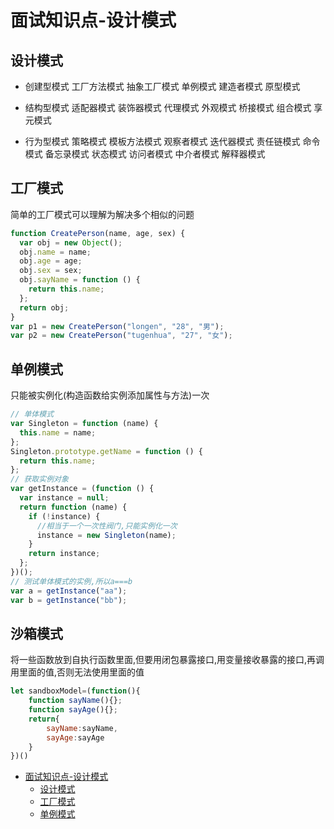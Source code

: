 # 面试知识点-设计模式

## 设计模式

- 创建型模式
工厂方法模式
抽象工厂模式
单例模式
建造者模式
原型模式

- 结构型模式
适配器模式
装饰器模式
代理模式
外观模式
桥接模式
组合模式
享元模式

- 行为型模式
策略模式
模板方法模式
观察者模式
迭代器模式
责任链模式
命令模式
备忘录模式
状态模式
访问者模式
中介者模式
解释器模式

## 工厂模式

简单的工厂模式可以理解为解决多个相似的问题

```js
function CreatePerson(name, age, sex) {
  var obj = new Object();
  obj.name = name;
  obj.age = age;
  obj.sex = sex;
  obj.sayName = function () {
    return this.name;
  };
  return obj;
}
var p1 = new CreatePerson("longen", "28", "男");
var p2 = new CreatePerson("tugenhua", "27", "女");
```

## 单例模式

只能被实例化(构造函数给实例添加属性与方法)一次

```js
// 单体模式
var Singleton = function (name) {
  this.name = name;
};
Singleton.prototype.getName = function () {
  return this.name;
};
// 获取实例对象
var getInstance = (function () {
  var instance = null;
  return function (name) {
    if (!instance) {
      //相当于一个一次性阀门,只能实例化一次
      instance = new Singleton(name);
    }
    return instance;
  };
})();
// 测试单体模式的实例,所以a===b
var a = getInstance("aa");
var b = getInstance("bb");
```

## 沙箱模式

将一些函数放到自执行函数里面,但要用闭包暴露接口,用变量接收暴露的接口,再调用里面的值,否则无法使用里面的值

```js
let sandboxModel=(function(){
    function sayName(){};
    function sayAge(){};
    return{
        sayName:sayName,
        sayAge:sayAge
    }
})()
```

- [面试知识点-设计模式](#面试知识点-设计模式)
  - [设计模式](#设计模式)
  - [工厂模式](#工厂模式)
  - [单例模式](#单例模式)
